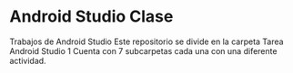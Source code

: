 # Android Studio Clase
 Trabajos de Android Studio
    Este repositorio se divide en la carpeta Tarea Android Studio 1
       Cuenta con 7 subcarpetas cada una con una diferente actividad.
       
